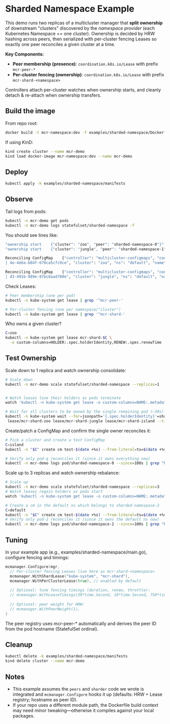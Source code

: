 # Sharded Namespace Example

This demo runs two replicas of a multicluster manager that **split ownership** of downstream "clusters" discovered by the *namespace provider* (each Kubernetes Namespace == one cluster). Ownership is decided by HRW hashing across peers, then serialized with per-cluster fencing Leases so exactly one peer reconciles a given cluster at a time.

**Key Components:**
- **Peer membership (presence)**: `coordination.k8s.io/Lease` with prefix `mcr-peer-*`
- **Per-cluster fencing (ownership)**: `coordination.k8s.io/Lease` with prefix `mcr-shard-<namespace>`

Controllers attach per-cluster watches when ownership starts, and cleanly detach & re-attach when ownership transfers.

## Build the image

From repo root:

```bash
docker build -t mcr-namespace:dev -f examples/sharded-namespace/Dockerfile .
```

If using KinD:
```bash
kind create cluster --name mcr-demo
kind load docker-image mcr-namespace:dev --name mcr-demo
```

## Deploy

```bash
kubectl apply -k examples/sharded-namespace/manifests
```

## Observe

Tail logs from pods:

```bash
kubectl -n mcr-demo get pods
kubectl -n mcr-demo logs statefulset/sharded-namespace -f
```

You should see lines like:
```bash
"ownership start    {"cluster": "zoo", "peer": "sharded-namespace-0"}"
"ownership start    {"cluster": "jungle", "peer": "sharded-namespace-1"}"

Reconciling ConfigMap    {"controller": "multicluster-configmaps", "controllerGroup": "", "controllerKind": "ConfigMap", "reconcileID": "4f1116b3-b5 │
│ 4e-4e6a-b84f-670ca5cfc9ce", "cluster": "zoo", "ns": "default", "name": "elephant"}  

Reconciling ConfigMap    {"controller": "multicluster-configmaps", "controllerGroup": "", "controllerKind": "ConfigMap", "reconcileID": "688b8467-f5 │
│ d3-491b-989e-87bc8aad780e", "cluster": "jungle", "ns": "default", "name": "monkey"} 
```

Check Leases:
```bash
# Peer membership (one per pod)
kubectl -n kube-system get lease | grep '^mcr-peer-'

# Per-cluster fencing (one per namespace/"cluster")
kubectl -n kube-system get lease | grep '^mcr-shard-'
```

Who owns a given cluster?
```bash
C=zoo
kubectl -n kube-system get lease mcr-shard-$C \
  -o custom-columns=HOLDER:.spec.holderIdentity,RENEW:.spec.renewTime
```


## Test Ownership

Scale down to 1 replica and watch ownership consolidate:
```bash
# Scale down
kubectl -n mcr-demo scale statefulset/sharded-namespace --replicas=1


# Watch leases lose their holders as pods terminate
watch 'kubectl -n kube-system get lease -o custom-columns=NAME:.metadata.name,HOLDER:.spec.holderIdentity | grep "^mcr-shard-"'

# Wait for all clusters to be owned by the single remaining pod (~30s)
kubectl -n kube-system wait --for=jsonpath='{.spec.holderIdentity}'=sharded-namespace-0 \
 lease/mcr-shard-zoo lease/mcr-shard-jungle lease/mcr-shard-island --timeout=60s

```
Create/patch a ConfigMap and confirm the single owner reconciles it:
```bash
# Pick a cluster and create a test ConfigMap
C=island
kubectl -n "$C" create cm test-$(date +%s) --from-literal=ts=$(date +%s) --dry-run=client -oyaml | kubectl apply -f -

# Verify only pod-q reconciles it (since it owns everything now)
kubectl -n mcr-demo logs pod/sharded-namespace-0 --since=100s | grep "Reconciling ConfigMap.*$C"
```

Scale up to 3 replicas and watch ownership rebalance:
```bash
# Scale up
kubectl -n mcr-demo scale statefulset/sharded-namespace --replicas=3
# Watch leases regain holders as pods start
watch 'kubectl -n kube-system get lease -o custom-columns=NAME:.metadata.name,HOLDER:.spec.holderIdentity | grep "^mcr-shard-"'

# Create a cm in the default ns which belongs to sharded-namespace-2
C=default
kubectl -n "$C" create cm test-$(date +%s) --from-literal=ts=$(date +%s) --dry-run=client -oyaml | kubectl apply -f -
# Verify only pod-2 reconciles it (since it owns the default ns now)
kubectl -n mcr-demo logs pod/sharded-namespace-2 --since=100s | grep "Reconciling ConfigMap.*$C"
```

## Tuning
In your example app (e.g., examples/sharded-namespace/main.go), configure fencing and timings:

```go
mcmanager.Configure(mgr,
  // Per-cluster fencing Leases live here as mcr-shard-<namespace>
  mcmanager.WithShardLease("kube-system", "mcr-shard"),
  mcmanager.WithPerClusterLease(true), // enabled by default
  
  // Optional: tune fencing timings (duration, renew, throttle):
  // mcmanager.WithLeaseTimings(30*time.Second, 10*time.Second, 750*time.Millisecond),
  
  // Optional: peer weight for HRW:
  // mcmanager.WithPeerWeight(1),
)
```

The peer registry uses mcr-peer-* automatically and derives the peer ID from the pod hostname (StatefulSet ordinal).

## Cleanup

```bash
kubectl delete -k examples/sharded-namespace/manifests
kind delete cluster --name mcr-demo

```

## Notes

- This example assumes the `peers` and `sharder` code we wrote is integrated and `mcmanager.Configure` hooks it up (defaults: HRW + Lease registry; hostname as peer ID).
- If your repo uses a different module path, the Dockerfile build context may need minor tweaking—otherwise it compiles against your local packages.
